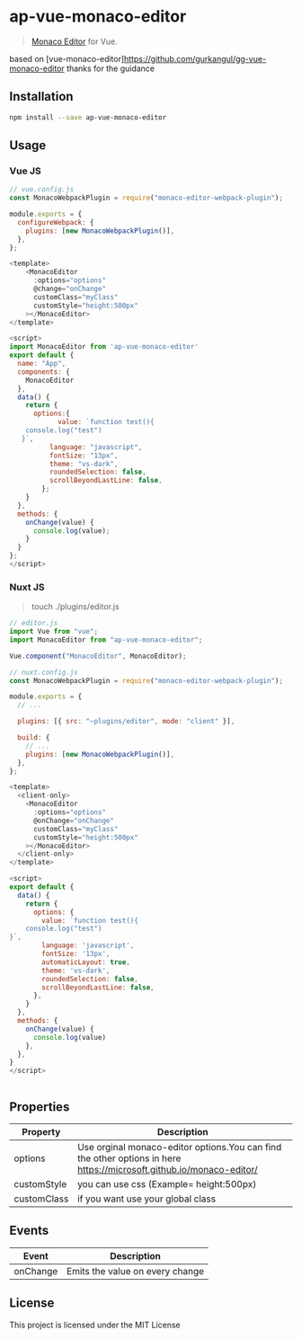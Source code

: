 # ap-vue-monaco-editor

> [Monaco Editor](https://github.com/Microsoft/monaco-editor) for Vue.

based on [vue-monaco-editor]https://github.com/gurkangul/gg-vue-monaco-editor thanks for the guidance

## Installation

```bash
npm install --save ap-vue-monaco-editor
```

## Usage

### Vue JS

```js
// vue.config.js
const MonacoWebpackPlugin = require("monaco-editor-webpack-plugin");

module.exports = {
  configureWebpack: {
    plugins: [new MonacoWebpackPlugin()],
  },
};
```

```js
<template>
    <MonacoEditor
      :options="options"
      @change="onChange"
      customClass="myClass"
      customStyle="height:500px"
    ></MonacoEditor>
</template>

<script>
import MonacoEditor from 'ap-vue-monaco-editor'
export default {
  name: "App",
  components: {
    MonacoEditor
  },
  data() {
    return {
      options:{
            value: `function test(){
    console.log("test")
   }`,
          language: "javascript",
          fontSize: "13px",
          theme: "vs-dark",
          roundedSelection: false,
          scrollBeyondLastLine: false,
        };
    }
  },
  methods: {
    onChange(value) {
      console.log(value);
    }
  }
};
</script>
```

### Nuxt JS

> touch ./plugins/editor.js

```js
// editor.js
import Vue from "vue";
import MonacoEditor from "ap-vue-monaco-editor";

Vue.component("MonacoEditor", MonacoEditor);
```

```js
// nuxt.config.js
const MonacoWebpackPlugin = require("monaco-editor-webpack-plugin");

module.exports = {
  // ...

  plugins: [{ src: "~plugins/editor", mode: "client" }],

  build: {
    // ...
    plugins: [new MonacoWebpackPlugin()],
  },
};
```

```js
<template>
  <client-only>
    <MonacoEditor
      :options="options"
      @onChange="onChange"
      customClass="myClass"
      customStyle="height:500px"
    ></MonacoEditor>
  </client-only>
</template>

<script>
export default {
  data() {
    return {
      options: {
        value: `function test(){
    console.log("test")
}`,
        language: 'javascript',
        fontSize: '13px',
        automaticLayout: true,
        theme: 'vs-dark',
        roundedSelection: false,
        scrollBeyondLastLine: false,
      },
    }
  },
  methods: {
    onChange(value) {
      console.log(value)
    },
  },
}
</script>



```

## Properties

| Property    | Description                                                                                                         |
| ----------- | ------------------------------------------------------------------------------------------------------------------- |
| options     | Use orginal monaco-editor options.You can find the other options in here https://microsoft.github.io/monaco-editor/ |
| customStyle | you can use css (Example= height:500px)                                                                             |
| customClass | if you want use your global class                                                                                   |

## Events

| Event    | Description                     |
| -------- | ------------------------------- |
| onChange | Emits the value on every change |

## License

This project is licensed under the MIT License
